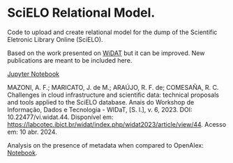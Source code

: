 # SciELO Relational Model.

Code to upload and create relational model for the dump of the Scientific Eletronic Library Online (SciELO).

Based on the work presented on [WiDAT](https://labcotec.ibict.br/widat/index.php/widat2023/article/view/44) but it can be improved. New publications are meant to be included here.

[Jupyter Notebook](https://github.com/insyspo/scielo/blob/main/SciELO_relational_model_reference.ipynb)

MAZONI, A. F.; MARICATO, J. de M.; ARAÚJO, R. F. de; COMESAÑA, R. C. Challenges in cloud infrastructure and scientific data: technical proposals and tools applied to the SciELO database. Anais do Workshop de Informação, Dados e Tecnologia - WIDaT, [S. l.], v. 6, 2023. DOI: 10.22477/vi.widat.44. Disponível em: https://labcotec.ibict.br/widat/index.php/widat2023/article/view/44. Acesso em: 10 abr. 2024.

Analysis on the presence of metadata when compared to OpenAlex: [Notebook](https://github.com/insyspo/scielo/blob/main/SciELO_metrics.ipynb).
